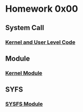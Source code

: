 # Homework 0x00
## System Call
### [Kernel and User Level Code](https://github.com/AlexStolt/Linux-Kernel/tree/main/Homeworks/HW_00/System%20Call)

## Module
### [Kernel Module](https://github.com/AlexStolt/Linux-Kernel/tree/main/Homeworks/HW_00/Modules)

## SYFS
### [SYSFS Module](https://github.com/AlexStolt/Linux-Kernel/tree/main/Homeworks/HW_00/SYSFS)
